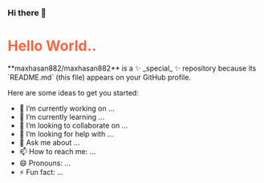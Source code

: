 ### Hi there 👋
<style>
  h1{
  color: red;
  }
</style>
<h1 style="color:#f56942">                          Hello World..</h1>
**maxhasan882/maxhasan882** is a ✨ _special_ ✨ repository because its `README.md` (this file) appears on your GitHub profile.

Here are some ideas to get you started:

- 🔭 I’m currently working on ...
- 🌱 I’m currently learning ...
- 👯 I’m looking to collaborate on ...
- 🤔 I’m looking for help with ...
- 💬 Ask me about ...
- 📫 How to reach me: ...
- 😄 Pronouns: ...
- ⚡ Fun fact: ...
